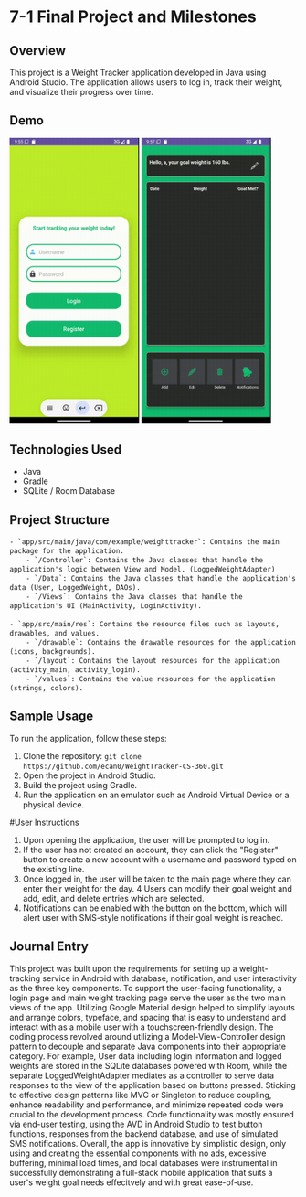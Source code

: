 # 7-1 Final Project and Milestones

## Overview
This project is a Weight Tracker application developed in Java using Android Studio. The application allows users to log in, track their weight, and visualize their progress over time.

## Demo

<p float="left">
  <img src="https://github.com/ecan0/WeightTracker-CS-360/blob/main/loginPage.gif" width="45%" />
  <img src="https://github.com/ecan0/WeightTracker-CS-360/blob/main/MainWeightTrackerDemo.gif" width="45%" />

## Technologies Used
- Java
- Gradle
- SQLite / Room Database

## Project Structure
    - `app/src/main/java/com/example/weighttracker`: Contains the main package for the application.
        - `/Controller`: Contains the Java classes that handle the application's logic between View and Model. (LoggedWeightAdapter)
        - `/Data`: Contains the Java classes that handle the application's data (User, LoggedWeight, DAOs).
        - `/Views`: Contains the Java classes that handle the application's UI (MainActivity, LoginActivity).

    - `app/src/main/res`: Contains the resource files such as layouts, drawables, and values.
        - `/drawable`: Contains the drawable resources for the application (icons, backgrounds).
        - `/layout`: Contains the layout resources for the application (activity_main, activity_login).
        - `/values`: Contains the value resources for the application (strings, colors).

## Sample Usage
To run the application, follow these steps:
1. Clone the repository: `git clone https://github.com/ecan0/WeightTracker-CS-360.git`
2. Open the project in Android Studio.
3. Build the project using Gradle.
4. Run the application on an emulator such as Android Virtual Device or a physical device.

#User Instructions
1. Upon opening the application, the user will be prompted to log in.
2. If the user has not created an account, they can click the "Register" button to create a new account with a username and password typed on the existing line.
3. Once logged in, the user will be taken to the main page where they can enter their weight for the day.
4  Users can modify their goal weight and add, edit, and delete entries which are selected.
5. Notifications can be enabled with the button on the bottom, which will alert user with SMS-style notifications if their goal weight is reached.

## Journal Entry
This project was built upon the requirements for setting up a weight-tracking service in Android with database, notification, and user interactivity as the three key components. To support the user-facing functionality, a login page and main weight tracking page serve the user as the two main views of the app. Utilizing Google Material design helped to simplify layouts and arrange colors, typeface, and spacing that is easy to understand and interact with as a mobile user with a touchscreen-friendly design. The coding process revolved around utilizing a Model-View-Controller design pattern to decouple and separate Java components into their appropriate category. For example, User data including login information and logged weights are stored in the SQLite databases powered with Room, while the separate LoggedWeightAdapter mediates as a controller to serve data responses to the view of the application based on buttons pressed. Sticking to effective design patterns like MVC or Singleton to reduce coupling, enhance readability and performance, and minimize repeated code were crucial to the development process. Code functionality was mostly ensured via end-user testing, using the AVD in Android Studio to test button functions, responses from the backend database, and use of simulated SMS notifications. Overall, the app is innovative by simplistic design, only using and creating the essential components with no ads, excessive buffering, minimal load times, and local databases were instrumental in successfully demonstrating a full-stack mobile application that suits a user's weight goal needs effecitvely and with great ease-of-use.
